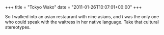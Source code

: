 +++
title = "Tokyo Wako"
date = "2011-01-26T10:07:01+00:00"
+++

So I walked into an asian restaurant with nine asians, and <em>I</em> was the only one who could speak with the waitress in her native language.  Take that cultural stereotypes.
			